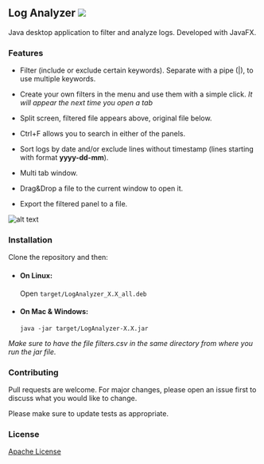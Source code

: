 ## Log Analyzer   [<img src="https://github.com/muilpp/log-analyzer/workflows/Java%20CI%20with%20Maven/badge.svg?branch=main">](https://github.com/muilpp/log-analyzer/actions?query=workflow%3A%22Java+CI+with+Maven%22)

Java desktop application to filter and analyze logs. Developed with JavaFX.

### Features
- Filter (include or exclude certain keywords). Separate with a pipe (|), to use multiple keywords.

- Create your own filters in the menu and use them with a simple click. *It will appear the next time you open a tab*

- Split screen, filtered file appears above, original file below. 

- Ctrl+F allows you to search in either of the panels.

- Sort logs by date and/or exclude lines without timestamp (lines starting with format **yyyy-dd-mm**).

- Multi tab window.

- Drag&Drop a file to the current window to open it.

- Export the filtered panel to a file.


![alt text](https://raw.githubusercontent.com/muilpp/log-analyzer/main/Screenshot.png)

### Installation

Clone the repository and then:

- #### On Linux:

  Open ```target/LogAnalyzer_X.X_all.deb ```

- #### On Mac & Windows: 
  ```java -jar target/LogAnalyzer-X.X.jar ```

*Make sure to have the file *filters.csv* in the same directory from where you run the jar file.*

### Contributing
Pull requests are welcome. For major changes, please open an issue first to discuss what you would like to change.

Please make sure to update tests as appropriate.

### License
[Apache License](https://github.com/muilpp/log-analyzer/blob/main/LICENSE)
